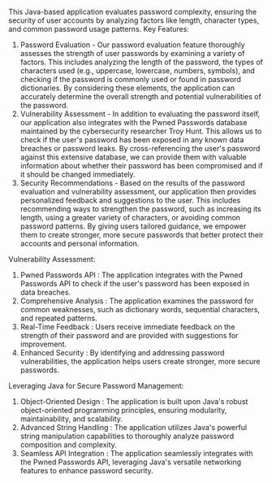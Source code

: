This Java-based application evaluates password complexity, ensuring the security of user accounts by analyzing factors like length, character types, and common password usage patterns.
Key Features:
1) Password Evaluation - Our password evaluation feature thoroughly assesses the strength of user passwords by examining a variety of factors.
    This includes analyzing the length of the password, the types of characters used (e.g., uppercase, lowercase, numbers, symbols), and checking if the password is commonly used or found in password dictionaries.
    By considering these elements, the application can accurately determine the overall strength and potential vulnerabilities of the password.
2) Vulnerability Assessment - In addition to evaluating the password itself, our application also integrates with the Pwned Passwords database maintained by the cybersecurity researcher Troy Hunt.
   This allows us to check if the user's password has been exposed in any known data breaches or password leaks.
    By cross-referencing the user's password against this extensive database, we can provide them with valuable information about whether their password has been compromised and if it should be changed immediately.
3) Security Recommendations - Based on the results of the password evaluation and vulnerability assessment, our application then provides personalized feedback and suggestions to the user. This includes recommending ways to strengthen the password, such as increasing its length, using a greater variety of characters, or avoiding common password patterns.
    By giving users tailored guidance, we empower them to create stronger, more secure passwords that better protect their accounts and personal information.

Vulnerability Assessment:
1) Pwned Passwords API : The application integrates with the Pwned Passwords API to check if the user's password has been exposed in data breaches.
2) Comprehensive Analysis : The application examines the password for common weaknesses, such as dictionary words, sequential characters, and repeated patterns.
3) Real-Time Feedback : Users receive immediate feedback on the strength of their password and are provided with suggestions for improvement.
4) Enhanced Security : By identifying and addressing password vulnerabilities, the application helps users create stronger, more secure passwords.


Leveraging Java for Secure Password Management:
1) Object-Oriented Design : The application is built upon Java's robust object-oriented programming principles, ensuring modularity, maintainability, and scalability.
2) Advanced String Handling : The application utilizes Java's powerful string manipulation capabilities to thoroughly analyze password composition and complexity.
3) Seamless API Integration : The application seamlessly integrates with the Pwned Passwords API, leveraging Java's versatile networking features to enhance password security.
